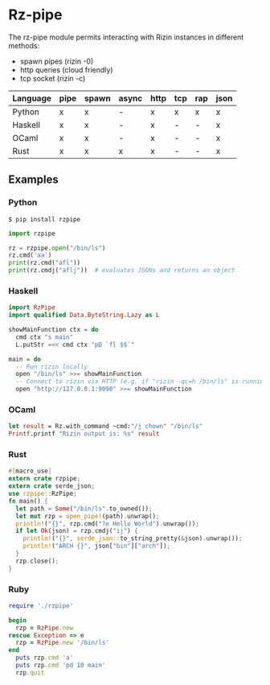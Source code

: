 # Rz-pipe

The rz-pipe module permits interacting with Rizin instances in different methods:

* spawn pipes (rizin -0)
* http queries (cloud friendly)
* tcp socket (rizin -c)

| Language | pipe | spawn | async | http | tcp | rap | json |
|----------|------|-------|-------|------|-----|-----|------|
| Python   | x    | x     | -     | x    | x   | x   | x    |
| Haskell  | x    | x     | -     | x    | -   | -   | x    |
| OCaml    | x    | x     | -     | x    | -   | -   | x    |
| Rust     | x    | x     | x     | x    | -   | -   | x    |

## Examples

### Python

```shell
$ pip install rzpipe
```

```python
import rzpipe

rz = rzpipe.open("/bin/ls")
rz.cmd('aa')
print(rz.cmd("afl"))
print(rz.cmdj("aflj"))  # evaluates JSONs and returns an object
```

### Haskell

```haskell
import RzPipe
import qualified Data.ByteString.Lazy as L

showMainFunction ctx = do
  cmd ctx "s main"
  L.putStr =<< cmd ctx "pD `fl $$`"

main = do
  -- Run rizin locally
  open "/bin/ls" >>= showMainFunction
  -- Connect to rizin via HTTP (e.g. if "rizin -qc=h /bin/ls" is running)
  open "http://127.0.0.1:9090" >>= showMainFunction
```

### OCaml

```ocaml
let result = Rz.with_command ~cmd:"/j chown" "/bin/ls"
Printf.printf "Rizin output is: %s" result
```

### Rust

```rust
#[macro_use]
extern crate rzpipe;
extern crate serde_json;
use rzpipe::RzPipe;
fn main() {
  let path = Some("/bin/ls".to_owned());
  let mut rzp = open_pipe!(path).unwrap();
  println!("{}", rzp.cmd("?e Hello World").unwrap());
  if let Ok(json) = rzp.cmdj("ij") {
    println!("{}", serde_json::to_string_pretty(&json).unwrap());
    println!("ARCH {}", json["bin"]["arch"]);
  }
  rzp.close();
}
```

### Ruby

```ruby
require './rzpipe'

begin
  rzp = RzPipe.new
rescue Exception => e
  rzp = RzPipe.new '/bin/ls'
end
  puts rzp.cmd 'a'
  puts rzp.cmd 'pd 10 main'
  rzp.quit
```
